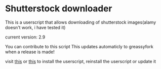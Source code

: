 # Shutterstock downloader

This is a userscript that allows downloading of shutterstock images(alamy doesn't work, i have tested it)

current version: 2.9

You can contribute to this script
This updates automaticly to greassyfork when a release is made!

visit [this](https://greasyfork.org/en/scripts/423327-shutterstock-downloader-for-tampermonke-or-taplmonke) or [this](https://github.com/MXP2095onetechguy/shutterstock-downloader/raw/main/Script.user.js) to install the userscript, reinstall the userscript or update it